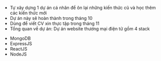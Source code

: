 - Tự xây dựng 1 dự án cá nhân để ôn lại những kiến thức cũ và học thêm các kiến thức mới
- Dự án này sẽ hoàn thành trong tháng 10
- Dùng để viết CV xin thực tập trong tháng 11
- Tổng quan về dự án: Dự án website thương mại điện tử gồm 4 stack
 + MongoDB
 + ExpressJS
 + ReactJS
 + NodeJS